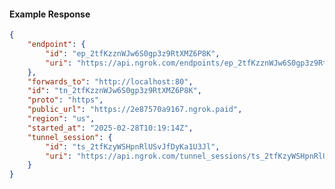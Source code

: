 <!-- Code generated for API Clients. DO NOT EDIT. -->

#### Example Response

```json
{
	"endpoint": {
		"id": "ep_2tfKzznWJw6S0gp3z9RtXMZ6P8K",
		"uri": "https://api.ngrok.com/endpoints/ep_2tfKzznWJw6S0gp3z9RtXMZ6P8K"
	},
	"forwards_to": "http://localhost:80",
	"id": "tn_2tfKzznWJw6S0gp3z9RtXMZ6P8K",
	"proto": "https",
	"public_url": "https://2e87570a9167.ngrok.paid",
	"region": "us",
	"started_at": "2025-02-28T10:19:14Z",
	"tunnel_session": {
		"id": "ts_2tfKzyWSHpnRlUSvJfDyKa1U3Jl",
		"uri": "https://api.ngrok.com/tunnel_sessions/ts_2tfKzyWSHpnRlUSvJfDyKa1U3Jl"
	}
}
```
